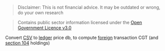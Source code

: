 > Disclaimer: This is not financial advice. It may be outdated or wrong, do your own research

> Contains public sector information licensed under the [Open Government Licence v3.0](https://www.nationalarchives.gov.uk/doc/open-government-licence/version/3/)

Convert [CSV][csv] to [ledger][] price db, to compute [foreign](sterling) transaction CGT (and [section 104][s104] holdings)

[csv]: https://www.gov.uk/government/collections/exchange-rates-for-customs-and-vat
[s104]: https://www.gov.uk/hmrc-internal-manuals/capital-gains-manual/cg78316
[sterling]: https://www.gov.uk/hmrc-internal-manuals/capital-gains-manual/cg78310
[ledger]: https://www.ledger-cli.org/

